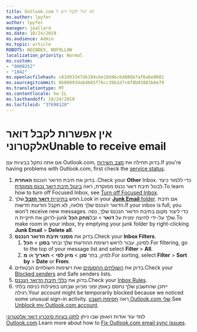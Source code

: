 ```yaml
---
title: Outlook.com לא יכול לקבל דוא ל
ms.author: lpyfer
author: lpyfer
manager: joallard
ms.date: 10/24/2019
ms.audience: Admin
ms.topic: article
ROBOTS: NOINDEX, NOFOLLOW
localization_priority: Normal
ms.custom:
- "9000252"
- "1842"
ms.openlocfilehash: c63d93347db194cbe10d4bc6d806b7af6a6e0681
ms.sourcegitcommit: 0b06093dabd685f76cc39b1d7c0f8b03883b6e79
ms.translationtype: MT
ms.contentlocale: he-IL
ms.lasthandoff: 10/24/2019
ms.locfileid: "37698120"
---
```

# <a name="unable-to-receive-email"></a><span data-ttu-id="16d51-102">אין אפשרות לקבל דואר אלקטרוני</span><span class="sxs-lookup"><span data-stu-id="16d51-102">Unable to receive email</span></span>

<span data-ttu-id="16d51-103">אם אתה נתקל בבעיות עם Outlook.com, בדוק תחילה את [מצב השירות](https://go.microsoft.com/fwlink/p/?linkid=837482).</span><span class="sxs-lookup"><span data-stu-id="16d51-103">If you're having problems with Outlook.com, first check the [service status](https://go.microsoft.com/fwlink/p/?linkid=837482).</span></span>

1. <span data-ttu-id="16d51-104">בדוק את תיבת הדואר הנכנס **האחרת** .</span><span class="sxs-lookup"><span data-stu-id="16d51-104">Check your **Other** Inbox.</span></span> <span data-ttu-id="16d51-105">כדי ללמוד כיצד לבטל תיבת דואר נכנס ממוקדת, ראה [ביטול תיבת דואר נכנס ממוקדת](https://support.office.com/article/f714d94d-9e63-4217-9ccb-6cb2986aa1b2).</span><span class="sxs-lookup"><span data-stu-id="16d51-105">To learn how to turn off Focused Inbox, see [Turn off Focused Inbox](https://support.office.com/article/f714d94d-9e63-4217-9ccb-6cb2986aa1b2).</span></span> 
2. <span data-ttu-id="16d51-106">חפש [בתיקיית **דואר הזבל** ](https://outlook.live.com/mail/junkemail)שלך.</span><span class="sxs-lookup"><span data-stu-id="16d51-106">Look in your [**Junk Email** folder](https://outlook.live.com/mail/junkemail).</span></span> <span data-ttu-id="16d51-107">אם תיבת הדואר הנכנס שלך מלאה, לא תקבל הודעות חדשות.</span><span class="sxs-lookup"><span data-stu-id="16d51-107">If your inbox is full, you won't receive new messages.</span></span> <span data-ttu-id="16d51-108">כדי ליצור מקום בתיבת הדואר הנכנס שלך, נסה לרוקן את תיקיית ה-junk שלך על-ידי לחיצה ימנית על **דואר** > זבל**מחק הכל**.</span><span class="sxs-lookup"><span data-stu-id="16d51-108">To make room in your inbox, try emptying your junk folder by right-clicking **Junk Email** > **Delete all**.</span></span>
3. <span data-ttu-id="16d51-109">בדוק את **מסנני תיבת הדואר הנכנס**.</span><span class="sxs-lookup"><span data-stu-id="16d51-109">Check your **Inbox Filters**.</span></span> 
    1. <span data-ttu-id="16d51-110">לסינון, עבור לראש רשימת ההודעות שלך ובחר **בסנן** > **הכל**.</span><span class="sxs-lookup"><span data-stu-id="16d51-110">For filtering, go to the top of your message list and select **Filter** > **All**.</span></span>
    2. <span data-ttu-id="16d51-111">למיון, בחר **סנן** > **מיון לפי** > **תאריך** או **מ**.</span><span class="sxs-lookup"><span data-stu-id="16d51-111">For sorting, select **Filter** > **Sort by** > **Date** or **From**.</span></span>
4. <span data-ttu-id="16d51-112">בדוק את [השולחים החסומים](https://outlook.live.com/mail/options/mail/junkEmail) ואת רשימות השולחים הבטוחים.</span><span class="sxs-lookup"><span data-stu-id="16d51-112">Check your [Blocked senders](https://outlook.live.com/mail/options/mail/junkEmail) and Safe senders lists.</span></span>
5. <span data-ttu-id="16d51-113">בדוק את [כללי תיבת הדואר הנכנס](https://outlook.live.com/mail/options/mail/rules).</span><span class="sxs-lookup"><span data-stu-id="16d51-113">Check your [Inbox Rules](https://outlook.live.com/mail/options/mail/rules).</span></span>
6. <span data-ttu-id="16d51-114">ייתכן שהחשבון שלך נחסם באופן זמני מכיוון שבחנו בפעילות כניסה בלתי רגילה.</span><span class="sxs-lookup"><span data-stu-id="16d51-114">Your account might be temporarily blocked because we noticed some unusual sign-in activity.</span></span> <span data-ttu-id="16d51-115">ראה [חסימת חשבון Outlook.com שלי](https://support.office.com/article/f4ad2701-d166-4d8b-8a6a-9af2a1f8a4c4).</span><span class="sxs-lookup"><span data-stu-id="16d51-115">See [Unblock my Outlook.com account](https://support.office.com/article/f4ad2701-d166-4d8b-8a6a-9af2a1f8a4c4).</span></span>

<span data-ttu-id="16d51-116">למד עוד אודות האופן שבו ניתן [לתקן בעיות סינכרון דואר אלקטרוני Outlook.com](https://support.office.com/article/d39e3341-8d79-4bf1-b3c7-ded602233642).</span><span class="sxs-lookup"><span data-stu-id="16d51-116">Learn more about how to [Fix Outlook.com email sync issues](https://support.office.com/article/d39e3341-8d79-4bf1-b3c7-ded602233642).</span></span>